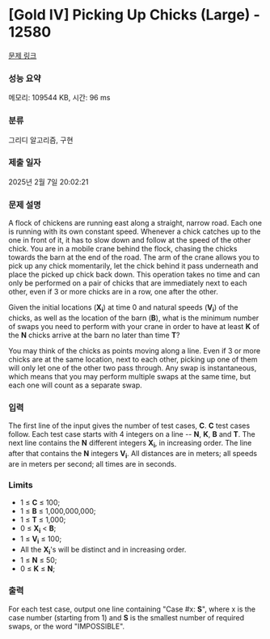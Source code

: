 # [Gold IV] Picking Up Chicks (Large) - 12580 

[문제 링크](https://www.acmicpc.net/problem/12580) 

### 성능 요약

메모리: 109544 KB, 시간: 96 ms

### 분류

그리디 알고리즘, 구현

### 제출 일자

2025년 2월 7일 20:02:21

### 문제 설명

<p>A flock of chickens are running east along a straight, narrow road. Each one is running with its own constant speed. Whenever a chick catches up to the one in front of it, it has to slow down and follow at the speed of the other chick. You are in a mobile crane behind the flock, chasing the chicks towards the barn at the end of the road. The arm of the crane allows you to pick up any chick momentarily, let the chick behind it pass underneath and place the picked up chick back down. This operation takes no time and can only be performed on a pair of chicks that are immediately next to each other, even if 3 or more chicks are in a row, one after the other.</p>

<p>Given the initial locations (<strong>X<sub>i</sub></strong>) at time 0 and natural speeds (<strong>V<sub>i</sub></strong>) of the chicks, as well as the location of the barn (<strong>B</strong>), what is the minimum number of swaps you need to perform with your crane in order to have at least <strong>K</strong> of the <strong>N</strong> chicks arrive at the barn no later than time <strong>T</strong>?</p>

<p>You may think of the chicks as points moving along a line. Even if 3 or more chicks are at the same location, next to each other, picking up one of them will only let one of the other two pass through. Any swap is instantaneous, which means that you may perform multiple swaps at the same time, but each one will count as a separate swap.</p>

### 입력 

 <p>The first line of the input gives the number of test cases, <strong>C</strong>.  <strong>C</strong> test cases follow. Each test case starts with 4 integers on a line -- <strong>N</strong>, <strong>K</strong>, <strong>B</strong> and <strong>T</strong>. The next line contains the <strong>N</strong> different integers <strong>X<sub>i</sub></strong>, in increasing order. The line after that contains the <strong>N</strong> integers <strong>V<sub>i</sub></strong>. All distances are in meters; all speeds are in meters per second; all times are in seconds.</p>

<h3>Limits</h3>

<ul>
	<li>1 ≤ <strong>C</strong> ≤ 100;</li>
	<li>1 ≤ <strong>B</strong> ≤ 1,000,000,000;</li>
	<li>1 ≤ <strong>T</strong> ≤ 1,000;</li>
	<li>0 ≤ <strong>X<sub>i</sub></strong> < <strong>B</strong>;</li>
	<li>1 ≤ <strong>V<sub>i</sub></strong> ≤ 100;</li>
	<li>All the <strong>X<sub>i</sub></strong>'s will be distinct and in increasing order.</li>
	<li>1 ≤ <strong>N</strong> ≤ 50;</li>
	<li>0 ≤ <strong>K</strong> ≤ <strong>N</strong>;</li>
</ul>

### 출력 

 <p>For each test case, output one line containing "Case #x: <strong>S</strong>", where x is the case number (starting from 1) and <strong>S</strong> is the smallest number of required swaps, or the word "IMPOSSIBLE".</p>

